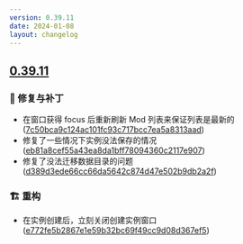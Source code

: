 ```yaml
---
version: 0.39.11
date: 2024-01-08
layout: changelog
---
```

## [0.39.11](#0.39.11)
### 🐛 修复与补丁

- 在窗口获得 focus 后重新刷新 Mod 列表来保证列表是最新的 ([7c50bca9c124ac101fc93c717bcc7ea5a8313aad](https://github.com/Voxelum/x-minecraft-launcher/commit/7c50bca9c124ac101fc93c717bcc7ea5a8313aad))
- 修复了一些情况下实例没法保存的情况 ([eb81a8cef55a43ea8da1bff78094360c2117e907](https://github.com/Voxelum/x-minecraft-launcher/commit/eb81a8cef55a43ea8da1bff78094360c2117e907))
- 修复了没法迁移数据目录的问题 ([d389d3ede66cc66da5642c874d47e502b9db2a2f](https://github.com/Voxelum/x-minecraft-launcher/commit/d389d3ede66cc66da5642c874d47e502b9db2a2f))
### 🏗️ 重构

- 在实例创建后，立刻关闭创建实例窗口 ([e772fe5b2867e1e59b32bc69f49cc9d08d367ef5](https://github.com/Voxelum/x-minecraft-launcher/commit/e772fe5b2867e1e59b32bc69f49cc9d08d367ef5))
